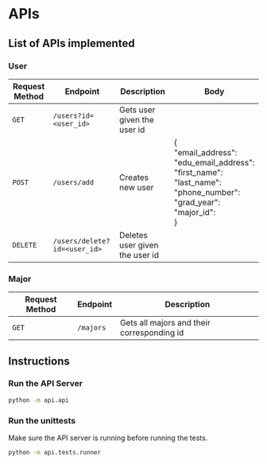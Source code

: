 # APIs

## List of APIs implemented
### User

| Request Method | Endpoint | Description | Body |
| --- | --- | --- | --- |
| `GET` | `/users?id=<user_id>` | Gets user given the user id | |
| `POST` | `/users/add` | Creates new user | {<br>"email_address": <br> "edu_email_address": <br> "first_name": <br> "last_name": <br> "phone_number": <br> "grad_year": <br> "major_id": <br> }|
| `DELETE` | `/users/delete?id=<user_id>` | Deletes user given the user id | |

### Major
| Request Method | Endpoint | Description |
| --- | --- | --- |
| `GET` | `/majors` | Gets all majors and their corresponding id |

## Instructions
### Run the API Server

```bash
python -m api.api
```

### Run the unittests
Make sure the API server is running before running the tests.
```bash
python -m api.tests.runner
```